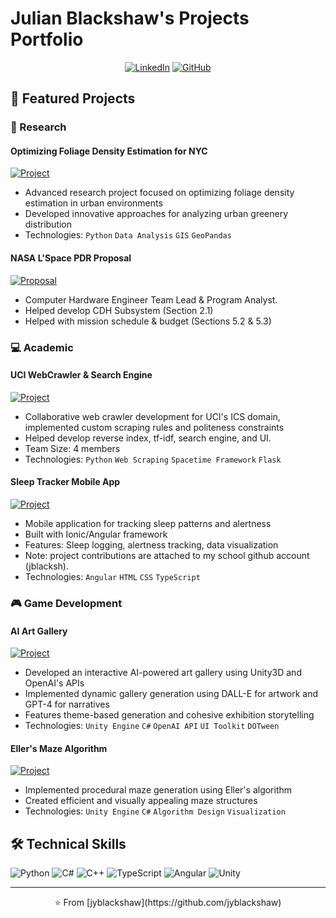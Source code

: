 # Julian Blackshaw's Projects Portfolio

<div align="center">

[![LinkedIn](https://img.shields.io/badge/LinkedIn-0077B5?style=for-the-badge&logo=linkedin&logoColor=white)](https://www.linkedin.com/in/julian-blackshaw-466495211)
[![GitHub](https://img.shields.io/badge/GitHub-100000?style=for-the-badge&logo=github&logoColor=white)](https://github.com/jyblackshaw)

</div>

## 🚀 Featured Projects

### 🔬 Research
#### Optimizing Foliage Density Estimation for NYC
[![Project](https://img.shields.io/badge/View_Project-FF4470?style=for-the-badge)](https://github.com/jyblackshaw/Optimizing-Foliage-Density-Estimation-for-NYC-)
- Advanced research project focused on optimizing foliage density estimation in urban environments
- Developed innovative approaches for analyzing urban greenery distribution
- Technologies: `Python` `Data Analysis` `GIS` `GeoPandas`

#### NASA L'Space PDR Proposal
[![Proposal](https://img.shields.io/badge/View_Proposal-FF4470?style=for-the-badge)](https://docs.google.com/document/d/15bmLl8pCfGfXXZ5I0xZVvGx611Hoqt36/edit)
- Computer Hardware Engineer Team Lead & Program Analyst.
- Helped develop CDH Subsystem (Section 2.1)
- Helped with mission schedule & budget (Sections 5.2 & 5.3)

### 💻 Academic
#### UCI WebCrawler & Search Engine
[![Project](https://img.shields.io/badge/View_Project-FF4470?style=for-the-badge)](https://github.com/juneyk1/cs121-assignment3)
- Collaborative web crawler development for UCI's ICS domain, implemented custom scraping rules and politeness constraints
- Helped develop reverse index, tf-idf, search engine, and UI.
- Team Size: 4 members
- Technologies: `Python` `Web Scraping` `Spacetime Framework` `Flask`

#### Sleep Tracker Mobile App
[![Project](https://img.shields.io/badge/View_Project-FF4470?style=for-the-badge)](https://github.com/jyblackshaw/SleepTrackerApp)
- Mobile application for tracking sleep patterns and alertness
- Built with Ionic/Angular framework
- Features: Sleep logging, alertness tracking, data visualization
- Note: project contributions are attached to my school github account (jblacksh).
- Technologies: `Angular` `HTML` `CSS` `TypeScript`


### 🎮 Game Development
#### AI Art Gallery
[![Project](https://img.shields.io/badge/View_Project-FF4470?style=for-the-badge)](https://github.com/jyblackshaw/AI-Art-Gallery)
- Developed an interactive AI-powered art gallery using Unity3D and OpenAI's APIs
- Implemented dynamic gallery generation using DALL-E for artwork and GPT-4 for narratives
- Features theme-based generation and cohesive exhibition storytelling
- Technologies: `Unity Engine` `C#` `OpenAI API` `UI Toolkit` `DOTween`

#### Eller's Maze Algorithm
[![Project](https://img.shields.io/badge/View_Project-FF4470?style=for-the-badge)](https://github.com/jyblackshaw/Ellers-Maze-Algorithm)
- Implemented procedural maze generation using Eller's algorithm
- Created efficient and visually appealing maze structures
- Technologies: `Unity Engine` `C#` `Algorithm Design` `Visualization`

## 🛠️ Technical Skills
![Python](https://img.shields.io/badge/Python-3776AB?style=for-the-badge&logo=python&logoColor=white)
![C#](https://img.shields.io/badge/C%23-239120?style=for-the-badge&logo=c-sharp&logoColor=white)
![C++](https://img.shields.io/badge/C++-00599C?style=for-the-badge&logo=cplusplus&logoColor=white)
![TypeScript](https://img.shields.io/badge/TypeScript-007ACC?style=for-the-badge&logo=typescript&logoColor=white)
![Angular](https://img.shields.io/badge/Angular-DD0031?style=for-the-badge&logo=angular&logoColor=white)
![Unity](https://img.shields.io/badge/Unity-000000?style=for-the-badge&logo=unity&logoColor=white)

---
<div align="center">
⭐️ From [jyblackshaw](https://github.com/jyblackshaw)
</div>
